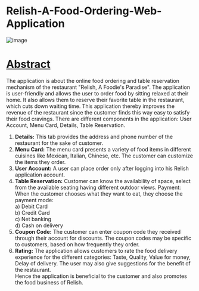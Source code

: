 # Relish-A-Food-Ordering-Web-Application  
![image](https://user-images.githubusercontent.com/39124232/50850858-23a21d00-13a1-11e9-9e8c-79dce29d1d17.png)
# <u>Abstract</u>
The application is about the online food ordering and table reservation mechanism of the restaurant "Relish, A Foodie's Paradise". The application is user-friendly and allows the user to order food by sitting relaxed at their home. It also allows them to reserve their favorite table in the restaurant, which cuts down waiting time. This application thereby improves the revenue of the restaurant since the customer finds this way easy to satisfy their food cravings.
There are different components in the application: User Account, Menu Card, Details, Table Reservation.
1) <b>Details:</b> This tab provides the address and phone number of the restaurant for the sake of customer.  
2) <b>Menu Card:</b> The menu card presents a variety of food items in different cuisines like Mexican, Italian, Chinese, etc. The customer can customize the items they order.    
3) <b>User Account:</b> A user can place order only after logging into his Relish application account.   
4) <b>Table Reservation:</b> Customer can know the availability of space, select from the available seating having different outdoor views.
Payment: When the customer chooses what they want to eat, they choose the payment mode:   
a) Debit Card                                                                        
b) Credit Card    
c) Net banking                                                                      
d) Cash on delivery        
5) <b>Coupon Code:</b> The customer can enter coupon code they received through their account for discounts. The coupon codes may be specific to customers, based on how frequently they order.    
6) <b>Rating:</b> The application allows customers to rate the food delivery experience for the different categories: Taste, Quality, Value for money, Delay of delivery. The user may also give suggestions for the benefit of the restaurant.  
Hence the application is beneficial to the customer and also promotes the food business of Relish.



